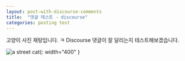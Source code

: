 ```yaml
---
layout: post-with-discourse-comments
title:  "댓글 테스트 - discourse"
categories: posting test
---
```

고양이 사진 재탕입니다. ㅋ
Discourse 댓글이 잘 달리는지 테스트해보겠습니다.

![a street cat](/blog/assets/cat.jpg){: width="400" }
